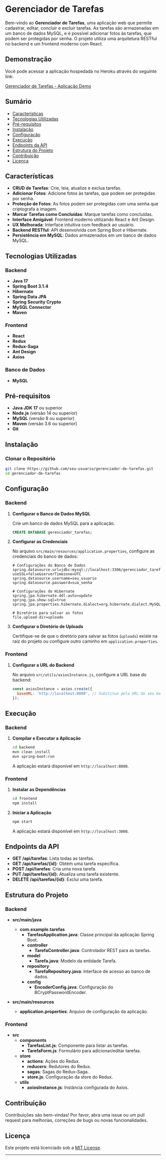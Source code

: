 # Gerenciador de Tarefas

Bem-vindo ao **Gerenciador de Tarefas**, uma aplicação web que permite cadastrar, editar, concluir e excluir tarefas. As tarefas são armazenadas em um banco de dados MySQL, e é possível adicionar fotos às tarefas, que podem ser protegidas por senha. O projeto utiliza uma arquitetura RESTful no backend e um frontend moderno com React.

## Demonstração

Você pode acessar a aplicação hospedada no Heroku através do seguinte link:

[Gerenciador de Tarefas - Aplicação Demo](https://rodgers0091-7359ca357275.herokuapp.com/)

## Sumário

- [Características](#características)
- [Tecnologias Utilizadas](#tecnologias-utilizadas)
- [Pré-requisitos](#pré-requisitos)
- [Instalação](#instalação)
- [Configuração](#configuração)
- [Execução](#execução)
- [Endpoints da API](#endpoints-da-api)
- [Estrutura do Projeto](#estrutura-do-projeto)
- [Contribuição](#contribuição)
- [Licença](#licença)

## Características

- **CRUD de Tarefas**: Crie, leia, atualize e exclua tarefas.
- **Adicionar Fotos**: Adicione fotos às tarefas, que podem ser protegidas por senha.
- **Proteção de Fotos**: As fotos podem ser protegidas com uma senha que criptografa a imagem.
- **Marcar Tarefas como Concluídas**: Marque tarefas como concluídas.
- **Interface Amigável**: Frontend moderno utilizando React e Ant Design.
- **UX Melhorada**: Interface intuitiva com feedback ao usuário.
- **Backend RESTful**: API desenvolvida com Spring Boot e Hibernate.
- **Persistência em MySQL**: Dados armazenados em um banco de dados MySQL.

## Tecnologias Utilizadas

### Backend

- **Java 17**
- **Spring Boot 3.1.4**
- **Hibernate**
- **Spring Data JPA**
- **Spring Security Crypto**
- **MySQL Connector**
- **Maven**

### Frontend

- **React**
- **Redux**
- **Redux-Saga**
- **Ant Design**
- **Axios**

### Banco de Dados

- **MySQL**

## Pré-requisitos

- **Java JDK 17** ou superior
- **Node.js** (versão 14 ou superior)
- **MySQL** (versão 8 ou superior)
- **Maven** (versão 3.6 ou superior)
- **Git**

## Instalação

### Clonar o Repositório

```bash
git clone https://github.com/seu-usuario/gerenciador-de-tarefas.git
cd gerenciador-de-tarefas
```

## Configuração

### Backend

1. **Configurar o Banco de Dados MySQL**

   Crie um banco de dados MySQL para a aplicação.

   ```sql
   CREATE DATABASE gerenciador_tarefas;
   ```

2. **Configurar as Credenciais**

   No arquivo `src/main/resources/application.properties`, configure as credenciais do banco de dados:

   ```properties
   # Configurações do Banco de Dados
   spring.datasource.url=jdbc:mysql://localhost:3306/gerenciador_tarefas?useSSL=false&serverTimezone=UTC
   spring.datasource.username=seu_usuario
   spring.datasource.password=sua_senha

   # Configurações do Hibernate
   spring.jpa.hibernate.ddl-auto=update
   spring.jpa.show-sql=true
   spring.jpa.properties.hibernate.dialect=org.hibernate.dialect.MySQL8Dialect

   # Diretório para salvar as fotos
   file.upload-dir=uploads
   ```

3. **Configurar o Diretório de Uploads**

   Certifique-se de que o diretório para salvar as fotos (`uploads`) existe na raiz do projeto ou configure outro caminho em `application.properties`.

### Frontend

1. **Configurar a URL do Backend**

   No arquivo `src/utils/axiosInstance.js`, configure a URL base do backend:

   ```javascript
   const axiosInstance = axios.create({
     baseURL: 'http://localhost:8080', // Substitua pela URL do seu backend
   });
   ```

## Execução

### Backend

1. **Compilar e Executar a Aplicação**

   ```bash
   cd backend
   mvn clean install
   mvn spring-boot:run
   ```

   A aplicação estará disponível em `http://localhost:8080`.

### Frontend

1. **Instalar as Dependências**

   ```bash
   cd frontend
   npm install
   ```

2. **Iniciar a Aplicação**

   ```bash
   npm start
   ```

   A aplicação estará disponível em `http://localhost:3000`.

## Endpoints da API

- **GET /api/tarefas**: Lista todas as tarefas.
- **GET /api/tarefas/{id}**: Obtém uma tarefa específica.
- **POST /api/tarefas**: Cria uma nova tarefa.
- **PUT /api/tarefas/{id}**: Atualiza uma tarefa existente.
- **DELETE /api/tarefas/{id}**: Exclui uma tarefa.

## Estrutura do Projeto

### Backend

- **src/main/java**
  - **com.example.tarefas**
    - **TarefasApplication.java**: Classe principal da aplicação Spring Boot.
    - **controller**
      - **TarefaController.java**: Controlador REST para as tarefas.
    - **model**
      - **Tarefa.java**: Modelo da entidade Tarefa.
    - **repository**
      - **TarefaRepository.java**: Interface de acesso ao banco de dados.
    - **config**
      - **EncoderConfig.java**: Configuração do BCryptPasswordEncoder.

- **src/main/resources**
  - **application.properties**: Arquivo de configuração da aplicação.

### Frontend

- **src**
  - **components**
    - **TarefasList.js**: Componente para listar as tarefas.
    - **TarefaForm.js**: Formulário para adicionar/editar tarefas.
  - **store**
    - **actions**: Ações do Redux.
    - **reducers**: Redutores do Redux.
    - **sagas**: Sagas do Redux-Saga.
    - **store.js**: Configuração da store do Redux.
  - **utils**
    - **axiosInstance.js**: Instância configurada do Axios.

## Contribuição

Contribuições são bem-vindas! Por favor, abra uma issue ou um pull request para melhorias, correções de bugs ou novas funcionalidades.

## Licença

Este projeto está licenciado sob a [MIT License](LICENSE).

---

